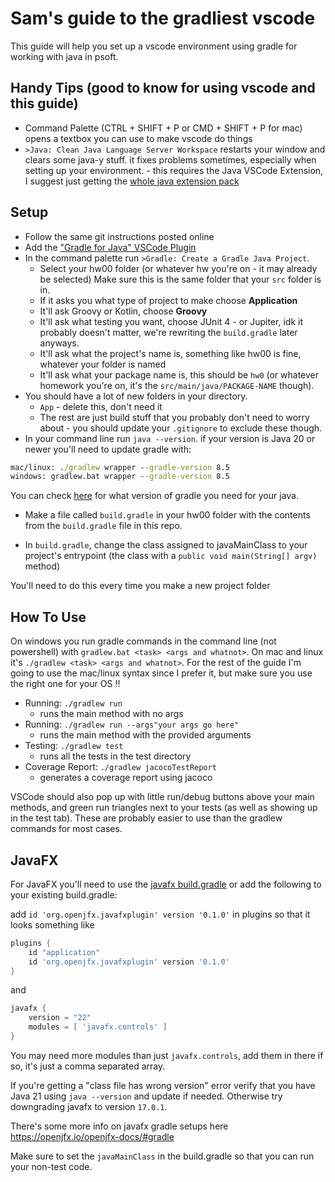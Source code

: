 # Sam's guide to the gradliest vscode
This guide will help you set up a vscode environment using gradle for working with java in psoft.

## Handy Tips (good to know for using vscode and this guide)
- Command Palette (CTRL + SHIFT + P or CMD + SHIFT + P for mac) opens a textbox you can use to make vscode do things
- `>Java: Clean Java Language Server Workspace` restarts your window and clears some java-y stuff. it fixes problems sometimes, especially when setting up your environment. - this requires the Java VSCode Extension, I suggest just getting the [whole java extension pack](https://marketplace.visualstudio.com/items?itemName=vscjava.vscode-java-pack)

## Setup
- Follow the same git instructions posted online
- Add the ["Gradle for Java" VSCode Plugin](https://marketplace.visualstudio.com/items?itemName=vscjava.vscode-gradle)
- In the command palette run `>Gradle: Create a Gradle Java Project`.
    - Select your hw00 folder (or whatever hw you're on - it may already be selected) Make sure this is the same folder that your `src` folder is in.
    - If it asks you what type of project to make choose **Application**
    - It'll ask Groovy or Kotlin, choose **Groovy**
    - It'll ask what testing you want, choose JUnit 4 - or Jupiter, idk it probably doesn't matter, we're rewriting the `build.gradle` later anyways.
    - It'll ask what the project's name is, something like hw00 is fine, whatever your folder is named
    - It'll ask what your package name is, this should be `hw0` (or whatever homework you're on, it's the `src/main/java/PACKAGE-NAME` though).
- You should have a lot of new folders in your directory. 
    - `App` - delete this, don't need it
    - The rest are just build stuff that you probably don't need to worry about - you should update your `.gitignore` to exclude these though.
- In your command line run `java --version`. if your version is Java 20 or newer you'll need to update gradle with:

```cmd
mac/linux: ./gradlew wrapper --gradle-version 8.5
windows: gradlew.bat wrapper --gradle-version 8.5
```
You can check [here](https://docs.gradle.org/current/userguide/compatibility.html) for what version of gradle you need for your java.

- Make a file called `build.gradle` in your hw00 folder with the contents from the `build.gradle` file in this repo.

- In `build.gradle`, change the class assigned to javaMainClass to your project's entrypoint (the class with a `public void main(String[] argv)` method)

You'll need to do this every time you make a new project folder

## How To Use

On windows you run gradle commands in the command line (not powershell) with `gradlew.bat <task> <args and whatnot>`. On mac and linux it's `./gradlew <task> <args and whatnot>`. For the rest of the guide I'm going to use the mac/linux syntax since I prefer it, but make sure you use the right one for your OS !!

- Running: `./gradlew run`
    - runs the main method with no args
- Running: `./gradlew run --args"your args go here"`
    - runs the main method with the provided arguments
- Testing: `./gradlew test`
    - runs all the tests in the test directory
- Coverage Report: `./gradlew jacocoTestReport`
    - generates a coverage report using jacoco

VSCode should also pop up with little run/debug buttons above your main methods, and green run triangles next to your tests (as well as showing up in the test tab). These are probably easier to use than the gradlew commands for most cases. 

## JavaFX

For JavaFX you'll need to use the [javafx build.gradle](https://github.com/SamsTheNerd/psoft-vscode-gradle-lore/blob/main/javafx--RENAME-THIS-FILE--build.gradle) or add the following to your existing build.gradle:

add `id 'org.openjfx.javafxplugin' version '0.1.0'` in plugins so that it looks something like

``` groovy
plugins {
    id "application"
    id 'org.openjfx.javafxplugin' version '0.1.0'
}
```

and 

```groovy
javafx {
    version = "22"
    modules = [ 'javafx.controls' ] 
}
```

You may need more modules than just `javafx.controls`, add them in there if so, it's just a comma separated array. 

If you're getting a "class file has wrong version" error verify that you have Java 21 using `java --version` and update if needed. Otherwise try downgrading javafx to version `17.0.1`.

There's some more info on javafx gradle setups here https://openjfx.io/openjfx-docs/#gradle

Make sure to set the `javaMainClass` in the build.gradle so that you can run your non-test code.